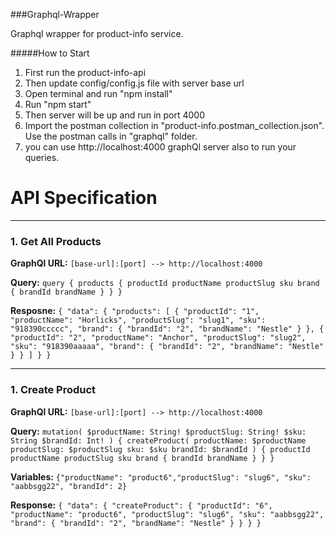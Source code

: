 ###Graphql-Wrapper

Graphql wrapper for product-info service.

#####How to Start
1. First run the product-info-api
2. Then update config/config.js file with server base url
3. Open terminal and run "npm install"
4. Run "npm start"
5. Then server will be up and run in port 4000
6. Import the postman collection in "product-info.postman_collection.json". Use the postman calls in "graphql" folder.
7. you can use http://localhost:4000 graphQl server also to run your queries.


# API Specification
****
### 1. Get All Products

**GraphQl URL:** `[base-url]:[port] --> http://localhost:4000`

**Query:** `query {
products {
productId
productName
productSlug
sku
brand {
brandId
brandName
}
}
}`

**Resposne:** `{
"data": {
"products": [
{
"productId": "1",
"productName": "Horlicks",
"productSlug": "slug1",
"sku": "918390ccccc",
"brand": {
"brandId": "2",
"brandName": "Nestle"
}
},
{
"productId": "2",
"productName": "Anchor",
"productSlug": "slug2",
"sku": "918390aaaaa",
"brand": {
"brandId": "2",
"brandName": "Nestle"
}
}
]
}
}`

****
### 1. Create Product

**GraphQl URL:** `[base-url]:[port] --> http://localhost:4000`

**Query:** `mutation(
$productName: String!
$productSlug: String!
$sku: String
$brandId: Int!
) {
createProduct(
productName: $productName
productSlug: $productSlug
sku: $sku
brandId: $brandId
) {
productId
productName
productSlug
sku
brand {
brandId
brandName
}
}
}`

**Variables:** `{"productName": "product6","productSlug": "slug6", "sku": "aabbsgg22", "brandId": 2}`

**Response:** `{
"data": {
"createProduct": {
"productId": "6",
"productName": "product6",
"productSlug": "slug6",
"sku": "aabbsgg22",
"brand": {
"brandId": "2",
"brandName": "Nestle"
}
}
}
}`
